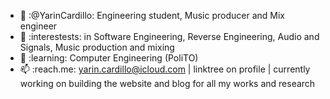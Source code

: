 - 👋 :@YarinCardillo: Engineering student, Music producer and Mix engineer
- 👀 :interestests: in Software Engineering, Reverse Engineering, Audio and Signals, Music production and mixing
- 🌱 :learning: Computer Engineering (PoliTO)
- 📫 :reach.me: yarin.cardillo@icloud.com | linktree on profile | currently working on building the website and blog for all my works and research

<!---
YarinCardillo/YarinCardillo is a ✨ special ✨ repository because its `README.md` (this file) appears on your GitHub profile.
You can click the Preview link to take a look at your changes.
--->
